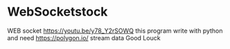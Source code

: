 # WebSocketstock
WEB socket 
https://youtu.be/y78_Y2rSOWQ
this program write with python and need https://polygon.io/ stream data
Good Louck
